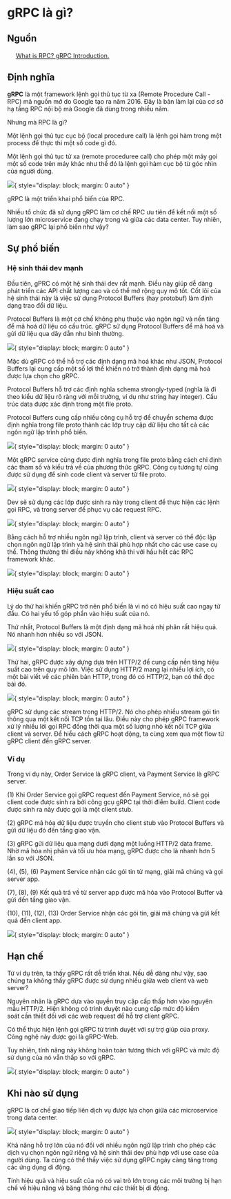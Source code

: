 # gRPC là gì?

## Nguồn

<img src="../../../img/bytebytego.png" width="16" height="16"/> [What is RPC? gRPC Introduction.](https://www.youtube.com/watch?v=gnchfOojMk4)

## Định nghĩa

**gRPC** là một framework lệnh gọi thủ tục từ xa (Remote Procedure Call - RPC) mã nguồn mở do Google tạo ra năm 2016. Đây là bản làm lại của cơ sở hạ tầng RPC nội bộ mà Google đã dùng trong nhiều năm.

Nhưng mà RPC là gì?

Một lệnh gọi thủ tục cục bộ (local procedure call) là lệnh gọi hàm trong một process để thực thi một số code gì đó.

Một lệnh gọi thủ tục từ xa (remote proceduree call) cho phép một máy gọi một số code trên máy khác như thể đó là lệnh gọi hàm cục bộ từ góc nhìn của người dùng.

![](figure1.png){ style="display: block; margin: 0 auto" }

gRPC là một triển khai phổ biến của RPC.

Nhiều tổ chức đã sử dụng gRPC làm cơ chế RPC ưu tiên để kết nối một số lượng lớn microservice đang chạy trong và giữa các data center. Tuy nhiên, làm sao gRPC lại phổ biến như vậy?

## Sự phổ biến

### Hệ sinh thái dev mạnh

Đầu tiên, gPRC có một hệ sinh thái dev rất mạnh. Điều này giúp dễ dàng phát triển các API chất lượng cao và có thể mở rộng quy mô tốt. Cốt lõi của hệ sinh thái này là việc sử dụng Protocol Buffers (hay protobuf) làm định dạng trao đổi dữ liệu.

Protocol Buffers là một cơ chế không phụ thuộc vào ngôn ngữ và nền tảng để mã hoá dữ liệu có cấu trúc. gRPC sử dụng Protocol Buffers để mã hoá và gửi dữ liệu qua dây dẫn như bình thường. 

![](figure2.png){ style="display: block; margin: 0 auto" }

Mặc dù gRPC có thể hỗ trợ các định dạng mã hoá khác như JSON, Protocol Buffers lại cung cấp một số lợi thế khiến nó trở thành định dạng mã hoá được lựa chọn cho gRPC.

Protocol Buffers hỗ trợ các định nghĩa schema strongly-typed (nghĩa là đi theo kiểu dữ liệu rõ ràng với mỗi trường, ví dụ như string hay integer). Cấu trúc data được xác định trong một file proto.

Protocol Buffers cung cấp nhiều công cụ hỗ trợ để chuyển schema được định nghĩa trong file proto thành các lớp truy cập dữ liệu cho tất cả các ngôn ngữ lập trình phổ biến.

![](figure3.png){ style="display: block; margin: 0 auto" }

Một gRPC service cũng được định nghĩa trong file proto bằng cách chỉ định các tham số và kiểu trả về của phương thức gRPC. Công cụ tương tự cũng được sử dụng để sinh code client và server từ file proto. 

![](figure4.png){ style="display: block; margin: 0 auto" }

Dev sẽ sử dụng các lớp được sinh ra này trong client để thực hiện các lệnh gọi RPC, và trong server để phục vụ các request RPC.

![](figure5.png){ style="display: block; margin: 0 auto" }

Bằng cách hỗ trợ nhiều ngôn ngữ lập trình, client và server có thể độc lập chọn ngôn ngữ lập trình và hệ sinh thái phù hợp nhất cho các use case cụ thể. Thông thường thì điều này không khả thi với hầu hết các RPC framework khác.

![](figure6.png){ style="display: block; margin: 0 auto" }

### Hiệu suất cao

Lý do thứ hai khiến gRPC trở nên phổ biến là vì nó có hiệu suất cao ngay từ đầu. Có hai yếu tố góp phần vào hiệu suất của nó.

Thứ nhất, Protocol Buffers là một định dạng mã hoá nhị phân rất hiệu quả. Nó nhanh hơn nhiều so với JSON.

![](figure7.png){ style="display: block; margin: 0 auto" }

Thứ hai, gRPC được xây dựng dựa trên HTTP/2 để cung cấp nền tảng hiệu suất cao trên quy mô lớn. Việc sử dụng HTTP/2 mang lại nhiều lợi ích, có một bài viết về các phiên bản HTTP, trong đó có HTTP/2, bạn có thể đọc bài đó.

![](figure8.png){ style="display: block; margin: 0 auto" }

gRPC sử dụng các stream trong HTTP/2. Nó cho phép nhiều stream gói tin thông qua một kết nối TCP tồn tại lâu. Điều này cho phép gRPC framework xử lý nhiều lời gọi RPC đồng thời qua một số lượng nhỏ kết nối TCP giữa client và server. Để hiểu cách gRPC hoạt động, ta cùng xem qua một flow từ gRPC client đến gRPC server.

### Ví dụ

Trong ví dụ này, Order Service là gRPC client, và Payment Service là gRPC server. 

(1) Khi Order Service gọi gRPC request đến Payment Service, nó sẽ gọi client code được sinh ra bởi công gcụ gRPC tại thời điểm build.  Client code được sinh ra này được gọi là một client stub.

(2) gRPC mã hóa dữ liệu được truyền cho client stub vào Protocol Buffers và gửi dữ liệu đó đến tầng giao vận.

(3) gRPC gửi dữ liệu qua mạng dưới dạng một luồng HTTP/2 data frame. Nhờ mã hóa nhị phân và tối ưu hóa mạng, gRPC được cho là nhanh hơn 5 lần so với JSON.

(4), (5), (6) Payment Service nhận các gói tin từ mạng, giải mã chúng và gọi server app.

(7), (8), (9) Kết quả trả về từ server app được mã hóa vào Protocol Buffer và gửi đến tầng giao vận.

(10), (11), (12), (13) Order Service nhận các gói tin, giải mã chúng và gửi kết quả đến client app.

![](figure10.png){ style="display: block; margin: 0 auto" }

## Hạn chế

Từ ví dụ trên, ta thấy gRPC rất dễ triển khai. Nếu dễ dàng như vậy, sao chúng ta không thấy gRPC được sử dụng nhiều giữa web client và web server?

Nguyên nhân là gRPC dựa vào quyền truy cập cấp thấp hơn vào nguyên mẫu HTTP/2. Hiện không có trình duyệt nào cung cấp mức độ kiểm soát cần thiết đối với các web request để hỗ trợ client gRPC.

Có thể thực hiện lệnh gọi gRPC từ trình duyệt với sự trợ giúp của proxy. Công nghệ này được gọi là gRPC-Web.

Tuy nhiên, tính năng này không hoàn toàn tương thích với gRPC và mức độ sử dụng của nó vẫn thấp so với gRPC.

![](figure11.png){ style="display: block; margin: 0 auto" }

## Khi nào sử dụng

gRPC là cơ chế giao tiếp liên dịch vụ được lựa chọn giữa các microservice trong data center.

![](figure12.png){ style="display: block; margin: 0 auto" }

Khả năng hỗ trợ lớn của nó đối với nhiều ngôn ngữ lập trình cho phép các dịch vụ chọn ngôn ngữ riêng và hệ sinh thái dev phù hợp với use case của người dùng. Ta cũng có thể thấy việc sử dụng gRPC ngày càng tăng trong các ứng dụng di động.

Tính hiệu quả và hiệu suất của nó có vai trò lớn trong các môi trường bị hạn chế về hiệu năng và băng thông như các thiết bị di động.
